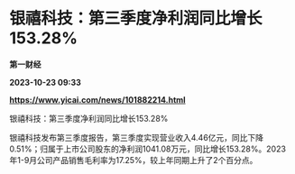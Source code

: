 # 银禧科技：第三季度净利润同比增长153.28%
**第一财经**

**2023-10-23 09:33**

**https://www.yicai.com/news/101882214.html**

银禧科技：第三季度净利润同比增长153.28%

银禧科技发布第三季度报告，第三季度实现营业收入4.46亿元，同比下降0.51%；归属于上市公司股东的净利润1041.08万元，同比增长153.28%。2023年1-9月公司产品销售毛利率为17.25%，较上年同期上升了2个百分点。